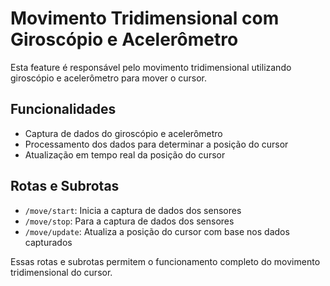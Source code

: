 # Movimento Tridimensional com Giroscópio e Acelerômetro

Esta feature é responsável pelo movimento tridimensional utilizando giroscópio e acelerômetro para mover o cursor. 

## Funcionalidades

- Captura de dados do giroscópio e acelerômetro
- Processamento dos dados para determinar a posição do cursor
- Atualização em tempo real da posição do cursor

## Rotas e Subrotas

- `/move/start`: Inicia a captura de dados dos sensores
- `/move/stop`: Para a captura de dados dos sensores
- `/move/update`: Atualiza a posição do cursor com base nos dados capturados

Essas rotas e subrotas permitem o funcionamento completo do movimento tridimensional do cursor.